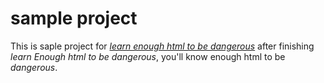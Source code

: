 # sample project 
This is saple project for [*learn enough html to be dangerous*](https://learnenough.com)
after finishing *learn Enough html to be dangerous*, you'll know enough html to be *dangerous*.